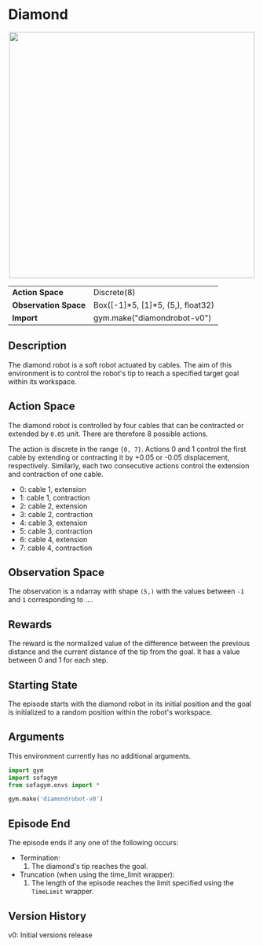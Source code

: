 # Diamond
<center>
    <img src="../../../images/diamondrobot-v0.png" width="500"/>


  <table>
    <tr>
      <td><b>Action Space</b></td>
      <td>Discrete(8)</td>
    </tr>
    <tr>
      <td><b>Observation Space</b></td>
      <td>Box([-1]*5, [1]*5, (5,), float32)</td>
    </tr>
    <tr>
      <td><b>Import</b></td>
      <td>gym.make("diamondrobot-v0")</td>
    </tr>
  </table>
</center>


## Description
The diamond robot is a soft robot actuated by cables. The aim of this environment is to control the robot's tip to reach a specified target goal within its workspace.


## Action Space
The  diamond robot  is  controlled  by  four  cables  that can be contracted or extended by `0.05` unit.  There are therefore 8 possible actions. 

The action is discrete in the range `{0, 7}`. Actions 0 and 1 control the first cable by extending or contracting it by +0.05 or -0.05 displacement, respectively. Similarly, each two consecutive actions control the extension and contraction of one cable.

- 0: cable 1, extension
- 1: cable 1, contraction
- 2: cable 2, extension
- 3: cable 2, contraction
- 4: cable 3, extension
- 5: cable 3, contraction
- 6: cable 4, extension
- 7: cable 4, contraction


## Observation Space
The observation is a ndarray with shape `(5,)` with the values between `-1` and `1` corresponding to ....


## Rewards
The reward is the normalized value of the difference between the previous distance and the current distance of the tip from the goal. It has a value between 0 and 1 for each step.


## Starting State
The episode starts with the diamond robot in its initial position and the goal is initialized to a random position within the robot's workspace.


## Arguments
This environment currently has no additional arguments.

```python
import gym
import sofagym
from sofagym.envs import *

gym.make('diamondrobot-v0')
```


## Episode End
The episode ends if any one of the following occurs:
- Termination: 
  1. The diamond's tip reaches the goal.
- Truncation (when using the time_limit wrapper): 
  1. The length of the episode reaches the limit specified using the `TimeLimit` wrapper.


## Version History
v0: Initial versions release